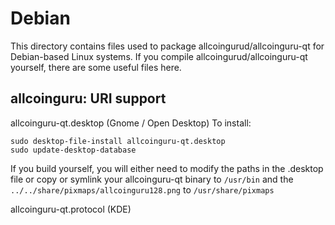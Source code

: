 
Debian
====================
This directory contains files used to package allcoingurud/allcoinguru-qt
for Debian-based Linux systems. If you compile allcoingurud/allcoinguru-qt yourself, there are some useful files here.

## allcoinguru: URI support ##


allcoinguru-qt.desktop  (Gnome / Open Desktop)
To install:

	sudo desktop-file-install allcoinguru-qt.desktop
	sudo update-desktop-database

If you build yourself, you will either need to modify the paths in
the .desktop file or copy or symlink your allcoinguru-qt binary to `/usr/bin`
and the `../../share/pixmaps/allcoinguru128.png` to `/usr/share/pixmaps`

allcoinguru-qt.protocol (KDE)

